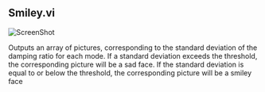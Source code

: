 ## Smiley.vi

![ScreenShot](https://github.com/ALSETLab/Ambient-Mode-Estimator/pics/smiley_pic.mht)



Outputs an array of pictures, corresponding to the standard deviation of the damping ratio for each mode. If a standard deviation exceeds
the threshold, the corresponding picture will be a sad face. If the standard deviation is equal to or below the threshold, the 
corresponding picture will be a smiley face

